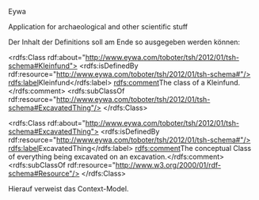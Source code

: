 Eywa

Application for archaeological and other scientific stuff


Der Inhalt der Definitions soll am Ende so ausgegeben werden können:

<rdfs:Class rdf:about="http://www.eywa.com/toboter/tsh/2012/01/tsh-schema#Kleinfund">
  <rdfs:isDefinedBy rdf:resource="http://www.eywa.com/toboter/tsh/2012/01/tsh-schema#"/>
  <rdfs:label>Kleinfund</rdfs:label>
  <rdfs:comment>The class of a Kleinfund.</rdfs:comment>
  <rdfs:subClassOf rdf:resource="http://www.eywa.com/toboter/tsh/2012/01/tsh-schema#ExcavatedThing"/>
</rdfs:Class>

<rdfs:Class rdf:about="http://www.eywa.com/toboter/tsh/2012/01/tsh-schema#ExcavatedThing">
  <rdfs:isDefinedBy rdf:resource="http://www.eywa.com/toboter/tsh/2012/01/tsh-schema#"/>
  <rdfs:label>ExcavatedThing</rdfs:label>
  <rdfs:comment>The conceptual Class of everything being excavated on an excavation.</rdfs:comment>
  <rdfs:subClassOf rdf:resource="http://www.w3.org/2000/01/rdf-schema#Resource"/>
</rdfs:Class>



Hierauf verweist das Context-Model. 